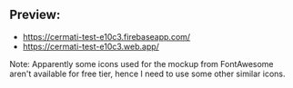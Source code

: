 ## Preview:
* https://cermati-test-e10c3.firebaseapp.com/
* https://cermati-test-e10c3.web.app/

Note: Apparently some icons used for the mockup from FontAwesome aren't available for free tier, hence I need to use some other similar icons.
